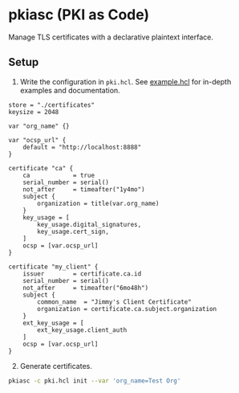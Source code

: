 # pkiasc (PKI as Code)
Manage TLS certificates with a declarative plaintext interface.

## Setup
1. Write the configuration in `pki.hcl`. See [example.hcl](/example.hcl) for
in-depth examples and documentation.

```hcl
store = "./certificates"
keysize = 2048

var "org_name" {}

var "ocsp_url" {
    default = "http://localhost:8888"
}

certificate "ca" {
    ca            = true
    serial_number = serial()
    not_after     = timeafter("1y4mo")
    subject {
        organization = title(var.org_name)
    }
    key_usage = [
        key_usage.digital_signatures,
        key_usage.cert_sign,
    ]
    ocsp = [var.ocsp_url]
}

certificate "my_client" {
    issuer        = certificate.ca.id
    serial_number = serial()
    not_after     = timeafter("6mo48h")
    subject {
        common_name  = "Jimmy's Client Certificate"
        organization = certificate.ca.subject.organization
    }
    ext_key_usage = [
        ext_key_usage.client_auth
    ]
    ocsp = [var.ocsp_url]
}
```

2. Generate certificates.

```bash
pkiasc -c pki.hcl init --var 'org_name=Test Org'
```
